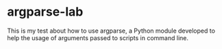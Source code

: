 # argparse-lab

This is my test about how to use argparse, a Python module developed to help the usage of arguments passed to scripts in command line.
